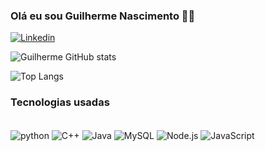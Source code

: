 ### Olá eu sou Guilherme Nascimento 👋🏽
[![Linkedin]( 	https://img.shields.io/badge/LinkedIn-0077B5?style=for-the-badge&logo=linkedin&logoColor=white)](linkedin.com/in/guilherme-nascimento-a103a9304
)

![Guilherme GitHub stats](https://github-readme-stats.vercel.app/api?username=quguit&show_icons=true&theme=tokyonight)

![Top Langs](https://github-readme-stats.vercel.app/api/top-langs/?username=quguit&size_weight=0.5&count_weight=0.5)
###  Tecnologias usadas

<div style="display: inline_block"><br/>
    <img align="center" alt="python" src="https://img.shields.io/badge/Python-14354C?style=for-the-badge&logo=python&logoColor=white"/>
    <img align="center" alt="C++" src="https://img.shields.io/badge/C%2B%2B-00599C?style=for-the-badge&logo=c%2B%2B&logoColor=white"/>
    <img align="center" alt="Java" src="https://img.shields.io/badge/Java-ED8B00?style=for-the-badge&logo=openjdk&logoColor=white"/>
    <img align="center" alt="MySQL" src="https://img.shields.io/badge/MySQL-00000F?style=for-the-badge&logo=mysql&logoColor=white"/>
    <img align="center" alt="Node.js" src="https://img.shields.io/badge/Node.js-43853D?style=for-the-badge&logo=node.js&logoColor=white"/>
    <img align="center" alt="JavaScript" src="https://img.shields.io/badge/JavaScript-323330?style=for-the-badge&logo=javascript&logoColor=F7DF1E"/>


</div> <br/>
